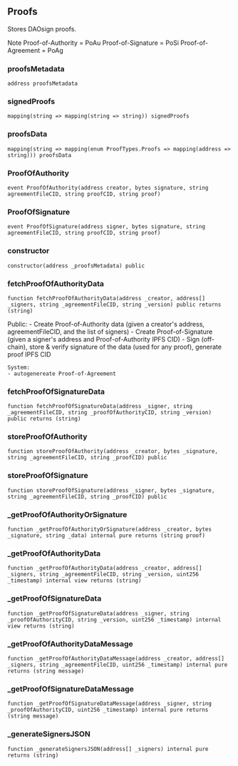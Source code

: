 ## Proofs

Stores DAOsign proofs.

Note
Proof-of-Authority = PoAu
Proof-of-Signature = PoSi
Proof-of-Agreement = PoAg

### proofsMetadata

```solidity
address proofsMetadata
```

### signedProofs

```solidity
mapping(string => mapping(string => string)) signedProofs
```

### proofsData

```solidity
mapping(string => mapping(enum ProofTypes.Proofs => mapping(address => string))) proofsData
```

### ProofOfAuthority

```solidity
event ProofOfAuthority(address creator, bytes signature, string agreementFileCID, string proofCID, string proof)
```

### ProofOfSignature

```solidity
event ProofOfSignature(address signer, bytes signature, string agreementFileCID, string proofCID, string proof)
```

### constructor

```solidity
constructor(address _proofsMetadata) public
```

### fetchProofOfAuthorityData

```solidity
function fetchProofOfAuthorityData(address _creator, address[] _signers, string _agreementFileCID, string _version) public returns (string)
```

Public:
    - Create Proof-of-Authority data (given a creator's address, agreementFileCID, and the list of signers)
    - Create Proof-of-Signature (given a signer's address and Proof-of-Authority IPFS CID)
    - Sign (off-chain), store & verify signature of the data (used for any proof), generate proof IPFS CID

    System:
    - autogenereate Proof-of-Agreement

### fetchProofOfSignatureData

```solidity
function fetchProofOfSignatureData(address _signer, string _agreementFileCID, string _proofOfAuthorityCID, string _version) public returns (string)
```

### storeProofOfAuthority

```solidity
function storeProofOfAuthority(address _creator, bytes _signature, string _agreementFileCID, string _proofCID) public
```

### storeProofOfSignature

```solidity
function storeProofOfSignature(address _signer, bytes _signature, string _agreementFileCID, string _proofCID) public
```

### _getProofOfAuthorityOrSignature

```solidity
function _getProofOfAuthorityOrSignature(address _creator, bytes _signature, string _data) internal pure returns (string proof)
```

### _getProofOfAuthorityData

```solidity
function _getProofOfAuthorityData(address _creator, address[] _signers, string _agreementFileCID, string _version, uint256 _timestamp) internal view returns (string)
```

### _getProofOfSignatureData

```solidity
function _getProofOfSignatureData(address _signer, string _proofOfAuthorityCID, string _version, uint256 _timestamp) internal view returns (string)
```

### _getProofOfAuthorityDataMessage

```solidity
function _getProofOfAuthorityDataMessage(address _creator, address[] _signers, string _agreementFileCID, uint256 _timestamp) internal pure returns (string message)
```

### _getProofOfSignatureDataMessage

```solidity
function _getProofOfSignatureDataMessage(address _signer, string _proofOfAuthorityCID, uint256 _timestamp) internal pure returns (string message)
```

### _generateSignersJSON

```solidity
function _generateSignersJSON(address[] _signers) internal pure returns (string)
```

